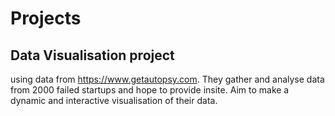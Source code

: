 # Projects

## Data Visualisation project 

using data from https://www.getautopsy.com. 
They gather and analyse data from 2000 failed startups and hope to provide insite.
Aim to make a dynamic and interactive visualisation of their data.  
